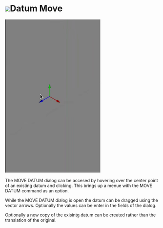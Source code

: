 # ![](../img/cad/datum32.png)Datum Move
![](img/move-datum.gif)


The MOVE DATUM dialog can be accesed by hovering over the center point of an existing datum and clicking. This brings up a menue with the MOVE DATUM command as an option. 

While the MOVE DATUM dialog is open the datum can be dragged using the vector arrows. Optionally the values can be enter in the fields of the dialog. 

Optionally a new copy of the exisintg datum can be created rather than the translation of the original. 
